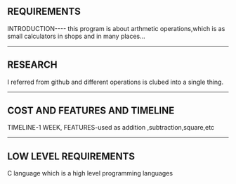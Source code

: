 REQUIREMENTS
-----------------
INTRODUCTION----
this program is about arthmetic operations,which is as small calculators in shops and in many places...
__________________________
RESEARCH
--------------------------
I referred from github and different operations is clubed into a single thing.
_______________________________________________________________
COST AND FEATURES AND TIMELINE
-----------------------------------------
TIMELINE-1 WEEK,
FEATURES-used as addition ,subtraction,square,etc
____________________________________________
LOW LEVEL REQUIREMENTS
--------------------------------
C language which is a high level programming languages



